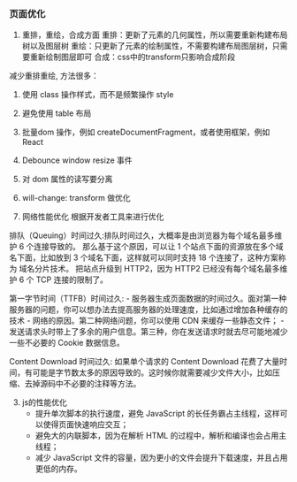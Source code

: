 ### 页面优化
1. 重排，重绘，合成方面
重排：更新了元素的几何属性，所以需要重新构建布局树以及图层树
重绘：只更新了元素的绘制属性，不需要构建布局图层树，只需要重新绘制图层即可
合成：css中的transform只影响合成阶段

减少重排重绘, 方法很多：
1. 使用 class 操作样式，而不是频繁操作 style
2. 避免使用 table 布局
3. 批量dom 操作，例如 createDocumentFragment，或者使用框架，例如 React
4. Debounce window resize 事件
5. 对 dom 属性的读写要分离
6. will-change: transform 做优化

2. 网络性能优化
根据开发者工具来进行优化

排队（Queuing）时间过久:排队时间过久，大概率是由浏览器为每个域名最多维护 6 个连接导致的。
那么基于这个原因，可以让 1 个站点下面的资源放在多个域名下面，比如放到 3 个域名下面，这样就可以同时支持 18 个连接了，这种方案称为
域名分片技术。
把站点升级到 HTTP2，因为 HTTP2 已经没有每个域名最多维护 6 个 TCP 连接的限制了。

第一字节时间（TTFB）时间过久:
	- 服务器生成页面数据的时间过久。面对第一种服务器的问题，你可以想办法去提高服务器的处理速度，比如通过增加各种缓存的技术
	- 网络的原因。第二种网络问题，你可以使用 CDN 来缓存一些静态文件；
	- 发送请求头时带上了多余的用户信息。第三种，你在发送请求时就去尽可能地减少一些不必要的 Cookie 数据信息。

Content Download 时间过久:
如果单个请求的 Content Download 花费了大量时间，有可能是字节数太多的原因导致的。这时候你就需要减少文件大小，比如压缩、去掉源码中不必要的注释等方法。

3. js的性能优化
	- 提升单次脚本的执行速度，避免 JavaScript 的长任务霸占主线程，这样可以使得页面快速响应交互；
	- 避免大的内联脚本，因为在解析 HTML 的过程中，解析和编译也会占用主线程；
	- 减少 JavaScript 文件的容量，因为更小的文件会提升下载速度，并且占用更低的内存。





